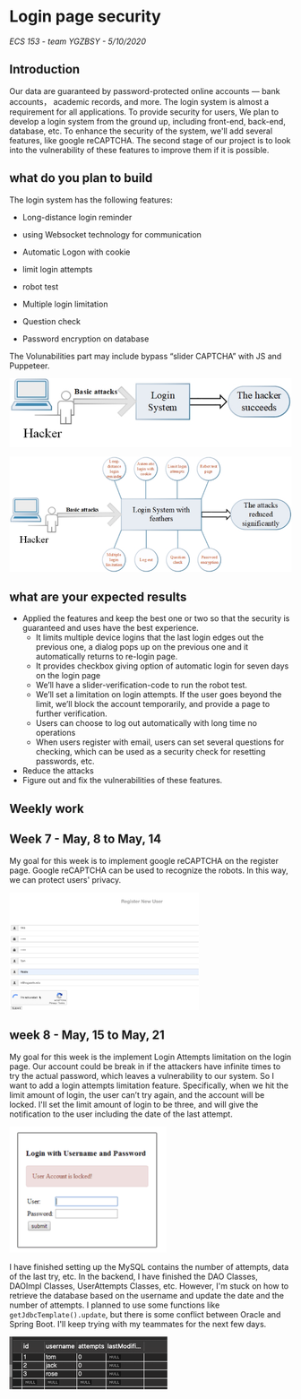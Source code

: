 # Login page security

*ECS 153 - team YGZBSY - 5/10/2020*

## Introduction

Our data are guaranteed by password-protected online accounts — bank accounts， academic records, and more. The login system is almost a requirement for all applications. To provide security for users, We plan to develop a login system from the ground up, including front-end, back-end, database, etc. To enhance the security of the system, we'll add several features, like google reCAPTCHA. The second stage of our project is to look into the vulnerability of these features to improve them if it is possible. 

## what do you plan to build

The login system has the following features:

-  Long-distance login reminder 
- using Websocket technology for communication

- Automatic Logon with cookie
- limit login attempts
- robot test
- Multiple login limitation
- Question check
- Password encryption on database



The Volunabilities part may include bypass “slider CAPTCHA” with JS and Puppeteer. 



![design_doc_1](./Image/design_doc_1.png)

![design_doc_2](./Image/design_doc_2.png)



## what are your expected results 

- Applied the features and keep the best one or two so that the security is guaranteed and uses have the best experience. 
  - It limits multiple device logins that the last login edges out the previous one, a dialog pops up on the previous one and it automatically returns to re-login page.
  - It provides checkbox giving option of automatic login for seven days on the login page 
  - We’ll have a slider-verification-code to run the robot test.
  - We’ll set a limitation on login attempts. If the user goes beyond the limit, we’ll block the account temporarily, and provide a page to further verification.
  - Users can choose to log out automatically with long time no operations
  - When users register with email, users can set several questions for checking, which can be used as a security check for resetting passwords, etc.
- Reduce the attacks
- Figure out and fix the vulnerabilities of these features.



## Weekly work

## Week 7 - May, 8 to May, 14

My goal for this week is to implement google reCAPTCHA on the register page. Google reCAPTCHA can be used to recognize the robots. In this way, we can protect users' privacy. 

<img src="./Image/google reCAPTCHE.png" alt="google reCAPTCHE" style="zoom: 33%;" />

## week 8 - May, 15 to May, 21

My goal for this week is the implement Login Attempts limitation on the login page. Our account could be break in if the attackers have infinite times to try the actual password, which leaves a vulnerability to our system. So I want to add a login attempts limitation feature. Specifically, when we hit the limit amount of login, the user can’t try again, and the account will be locked. I'll set the limit amount of login to be three, and will give the notification to the user including the date of the last attempt.

<img src="./Image/login attempts limit.png" alt="design_doc_1" style="zoom:50%;" />

I have finished setting up the MySQL contains the number of attempts, data of the last try, etc. In the backend, I have finished the DAO Classes, DAOImpl Classes, UserAttempts Classes, etc. However, I'm stuck on how to retrieve the database based on the username and update the date and the number of attempts. I planned to use some functions like `getJdbcTemplate().update`, but there is some conflict between Oracle and Spring Boot. I'll keep trying with my teammates for the next few days. 



<img src="./Image/database.png" alt="design_doc_1" style="zoom:50%;" />









